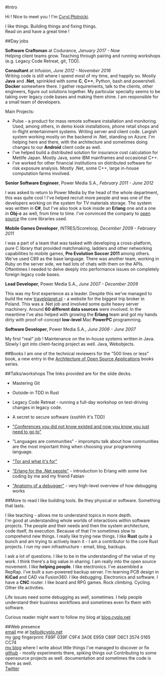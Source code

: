 #Intro

Hi !
Nice to meet you !
I'm [Cyryl Płotnicki](mailto:hello@cyplo.net).  

I like things. Building things and fixing things.   
Read on and have a great time !

##Day jobs

**Software Craftsman** at Codurance, *January 2017 - Now*  
Helping client teams grow. Teaching through pairing and running workshops (e.g. Legacy Code Retreat, git, TDD).

**Consultant** at Infusion, *June 2012 - November 2016*  
Writing code is still where I spend most of my time, and happily so. Mostly **Java** and **.Net**, sprinkled with some **C**, **C++**, Python, bash and powershell. **Docker** somewhere there. I gather requirements, talk to the clients, other engineers, figure out solutions together. My particular specialty seems to be taking over legacy code bases and making them shine. I am responsible for a small team of developers.

Main Projects:  

* Pulse - a product for mass remote software installation and monitoring. Used, among others, in demo kiosk installations, phone retail shops and in-flight entertainment systems. Writing server and client code. Largish system working mostly on the backend in .Net, standing on Azure. I'm helping here and there, with the architecture and sometimes doing changes to our **Android** client code as well.
* I've helped build a distributed solution for insurance cost calculation for Metlife Japan. Mostly Java, some IBM mainframes and occasional C++.
* I've worked for other financial institutions on distributed software for risk exposure analysis. Mostly .Net, some C++, large in-house computation farms involved.  

**Senior Software Engineer**, Power Media S.A., *February 2011 - June 2012*

I was asked to return to Power Media by the head of the whole department, this was quite cool ! I've helped recruit more people and was one of the developers working on the system for TV materials storage. The system was written in **C#**, but I've also took a look inside an **Erlang** one and a one in **Obj-c** as well, from time to time. I've convinced the company to [open source](https://github.com/powermedia/PowerMedia.Common) the core libraries used.

  
**Mobile Games Developer**, iNTRES/Scoreloop, *December 2009 - February 2011*  

I was a part of a team that was tasked with developing a cross-platform, pure C library that provided matchmaking, ladders and other networking capabilities to mobile games, **Pro Evolution Soccer 2011** among others. We've used C89 as the base language. There was another team, working in Ruby on the server side, we had lots of chats with them on the APIs. Oftentimes I needed to delve deeply into performance issues on completely foreign legacy code bases.

**Lead Developer**, Power Media S.A., *June 2007 - December 2009*

This was my first experience as a leader. Despite this we've managed to build the new [travelplanet.pl](http://www.travelplanet.pl/) - a website for the biggest trip broker in Poland. This was a .Net job and involved some quite heavy server machinery. Around **60 different data sources** were involved. In the meantime I've also helped with growing the **Erlang** team and got my hands dirty with proof-of-concept **low-level** Mac **PowerPC** programming. 

**Software Developer**, Power Media S.A., *June 2006 - June 2007*

My first "real" job ! Maintenance on the in-house systems written in Java. Slowly I got into client-facing project as well. Java, Webobjects.

##Books
I am one of the technical reviewers for the "500 lines or less" book, a new entry in the [Architecture of Open Source Applications](http://aosabook.org/en/index.html) books series.

##Talks/workshops
The links provided are for the slide decks.   

* Mastering Git

* Outside-in TDD in Rust

* Legacy Code Retreat - running a full-day workshop on test-driving changes in legacy code.

* A secret to secure software (ssshhh it's TDD)

* ["Conferences you did not know existed and now you know you just need to go to"](https://blog.cyplo.net/posts/2016/03/13/conferences.html) 

* "Languages are communities" - impromptu talk about how communities are the most important thing when choosing your programming language.

* ["Tor and what it's for"](https://github.com/cyplo/talks/tree/master/tor_for_beginners)

* ["Erlang for the .Net people"](https://github.com/erlang-wroclaw/erlang_tech_night) - introduction to Erlang with some live coding by me and my friend Fabian

* ["Anatomy of a debugger"](https://prezi.com/hzvnsznfkgwj/anatomy-of-the-debugger/)  - very high-level overview of how debugging works

##More to read
I like building tools. Be they physical or software. Something that lasts.  

I like teaching - allows me to understand topics in more depth.  
I'm good at understanding whole worlds of interactions within software projects. The people and their needs and then the system architecture, code itself, its execution. Because of that I'm sometimes slow to comprehend new things. I really like trying new things. I like **Rust** quite a bunch and am trying to actively learn it - I am a contributor to the core Rust projects. I run my own infrastructure - email, blog, backups.

I ask a lot of questions. I like to be in the understanding of the value of my work. I think there's a big value in sharing. I am really into the open source movement. I like **helping people**. I like electronics. I've assembled a RepRap. I've built a sun-powered backup server. I'm learning PCB design in **KiCad** and CAD via Fusion360. I like debugging. Electronics and software. I have a **CNC** router. I like board and RPG games. Rock climbing. Cycling. Other life activities.

Life issues need some debugging as well, sometimes. I help people understand their business workflows and sometimes even fix them with software.  

Curious reader might want to follow my blog at [blog.cyplo.net](https://blog.cyplo.net/)

##Web presence  
[email](mailto:hello@cyplo.net) me at hello@cyplo.net  
my gpg fingerprint: F89F 039F C9F4 3A0E E959 C89F D6C1 3574 0165 CC74  
[my blog](https://blog.cyplo.net) where I write about little things I've managed to discover or fix  
[github](https://github.com/cyplo) - mostly experiments there, spiking things out Contributing to some opensource projects as well. documentation and sometimes the code is there as well.  
[Twitter](https://twitter.com/cyplo)
